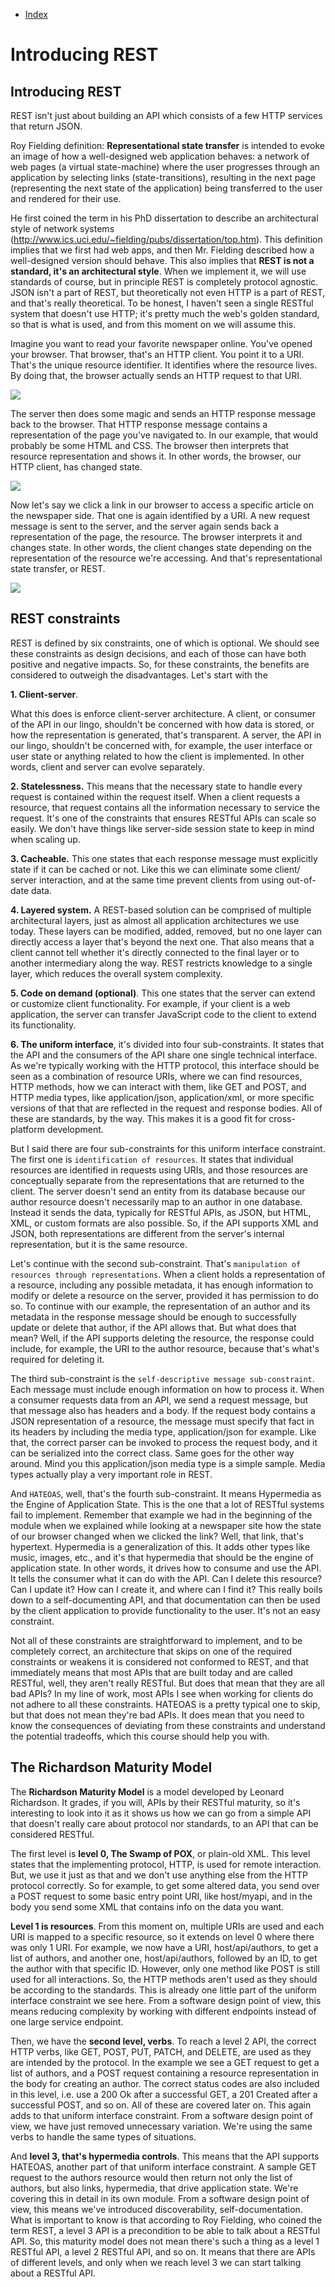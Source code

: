 - [Index](https://github.com/KiraDiShira/RESTful-API#restful-api)

# Introducing REST

## Introducing REST

REST isn't just about building an API which consists of a few HTTP services that return JSON.

Roy Fielding definition: **Representational state transfer** is intended to evoke an image of how a well-designed web application behaves: a network of web pages (a virtual state-machine) where the user progresses through an application by selecting links (state-transitions), resulting in the next page (representing the next state of the application) being transferred to the user and rendered for their use.

He first coined the term in his PhD dissertation to describe an architectural style of network systems (http://www.ics.uci.edu/~fielding/pubs/dissertation/top.htm). This definition implies that we first had web apps, and then Mr. Fielding described how a well-designed version should behave. This also implies that **REST is not a standard, it's an architectural style**. When we implement it, we will use standards of course, but in principle REST is completely protocol agnostic. JSON isn't a part of REST, but theoretically not even HTTP is a part of REST, and that's really theoretical. To be honest, I haven't seen a single RESTful system that doesn't use HTTP; it's pretty much the web's golden standard, so that is what is used, and from this moment on we will assume this. 

Imagine you want to read your favorite newspaper online. You've opened your browser. That browser, that's an HTTP client. You point it to a URI. That's the unique resource identifier. It identifies where the resource lives. By doing that, the browser actually sends an HTTP request to that URI.

<img src="https://github.com/KiraDiShira/RESTful-API/blob/master/IntroducingRest/Images/Rest1.PNG" />

The server then does some magic and sends an HTTP response message back to the browser. That HTTP response message contains a representation of the page you've navigated to. In our example, that would probably be some HTML and CSS. The browser then interprets that resource representation and shows it. In other words, the browser, our HTTP client, has changed state.

<img src="https://github.com/KiraDiShira/RESTful-API/blob/master/IntroducingRest/Images/Rest2.PNG" />

Now let's say we click a link in our browser to access a specific article on the newspaper side. That one is again identified by a URI. A new request message is sent to the server, and the server again sends back a representation of the page, the resource. The browser interprets it and changes state. In other words, the client changes state depending on the representation of the resource we're accessing. And that's representational state transfer, or REST.

<img src="https://github.com/KiraDiShira/RESTful-API/blob/master/IntroducingRest/Images/Rest3.PNG" />

## REST constraints

REST is defined by six constraints, one of which is optional. We should see these constraints as design decisions, and each of those can have both positive and negative impacts. So, for these constraints, the benefits are considered to outweigh the disadvantages. Let's start with the 

**1. Client-server**.

What this does is enforce client-server architecture. A client, or consumer of the API in our lingo, shouldn't be concerned with how data is stored, or how the representation is generated, that's transparent. A server, the API in our lingo, shouldn't be concerned with, for example, the user interface or user state or anything related to how the client is implemented. In other words, client and server can evolve separately.

**2. Statelessness.** This means that the necessary state to handle every request is contained within the request itself. When a client requests a resource, that request contains all the information necessary to service the request. It's one of the constraints that ensures RESTful APIs can scale so easily. We don't have things like server-side session state to keep in mind when scaling up.

**3. Cacheable.** This one states that each response message must explicitly state if it can be cached or not. Like this we can eliminate some client/ server interaction, and at the same time prevent clients from using out-of-date data.

**4. Layered system.** A REST-based solution can be comprised of multiple architectural layers, just as almost all application architectures we use today. These layers can be modified, added, removed, but no one layer can directly access a layer that's beyond the next one. That also means that a client cannot tell whether it's directly connected to the final layer or to another intermediary along the way. REST restricts knowledge to a single layer, which reduces the overall system complexity.

**5. Code on demand (optional)**. This one states that the server can extend or customize client functionality. For example, if your client is a web application, the server can transfer JavaScript code to the client to extend its functionality.

**6. The uniform interface**, it's divided into four sub-constraints. It states that the API and the consumers of the API share one single technical interface. As we're typically working with the HTTP protocol, this interface should be seen as a combination of resource URIs, where we can find resources, HTTP methods, how we can interact with them, like GET and POST, and HTTP media types, like application/json, application/xml, or more specific versions of that that are reflected in the request and response bodies. All of these are standards, by the way. This makes it is a good fit for cross-platform development.

But I said there are four sub-constraints for this uniform interface constraint. The first one is `identification of resources`. It states that individual resources are identified in requests using URIs, and those resources are conceptually separate from the representations that are returned to the client. The server doesn't send an entity from its database because our author resource doesn't necessarily map to an author in one database. Instead it sends the data, typically for RESTful APIs, as JSON, but HTML, XML, or custom formats are also possible. So, if the API supports XML and JSON, both representations are different from the server's internal representation, but it is the same resource.

Let's continue with the second sub-constraint. That's `manipulation of resources through representations`. When a client holds a representation of a resource, including any possible metadata, it has enough information to modify or delete a resource on the server, provided it has permission to do so. To continue with our example, the representation of an author and its metadata in the response message should be enough to successfully update or delete that author, if the API allows that. But what does that mean? Well, if the API supports deleting the resource, the response could include, for example, the URI to the author resource, because that's what's required for deleting it.

The third sub-constraint is the `self-descriptive message sub-constraint`. Each message must include enough information on how to process it. When a consumer requests data from an API, we send a request message, but that message also has headers and a body. If the request body contains a JSON representation of a resource, the message must specify that fact in its headers by including the media type, application/json for example. Like that, the correct parser can be invoked to process the request body, and it can be serialized into the correct class. Same goes for the other way around. Mind you this application/json media type is a simple sample. Media types actually play a very important role in REST.

And `HATEOAS`, well, that's the fourth sub-constraint. It means Hypermedia as the Engine of Application State. This is the one that a lot of RESTful systems fail to implement. Remember that example we had in the beginning of the module when we explained while looking at a newspaper site how the state of our browser changed when we clicked the link? Well, that link, that's hypertext. Hypermedia is a generalization of this. It adds other types like music, images, etc., and it's that hypermedia that should be the engine of application state. In other words, it drives how to consume and use the API. It tells the consumer what it can do with the API. Can I delete this resource? Can I update it? How can I create it, and where can I find it? This really boils down to a self-documenting API, and that documentation can then be used by the client application to provide functionality to the user. It's not an easy constraint.

Not all of these constraints are straightforward to implement, and to be completely correct, an architecture that skips on one of the required constraints or weakens it is considered not conformed to REST, and that immediately means that most APIs that are built today and are called RESTful, well, they aren't really RESTful. But does that mean that they are all bad APIs? In my line of work, most APIs I see when working for clients do not adhere to all these constraints. HATEOAS is a pretty typical one to skip, but that does not mean they're bad APIs. It does mean that you need to know the consequences of deviating from these constraints and understand the potential tradeoffs, which this course should help you with.

## The Richardson Maturity Model

The **Richardson Maturity Model** is a model developed by Leonard Richardson. It grades, if you will, APIs by their RESTful maturity, so it's interesting to look into it as it shows us how we can go from a simple API that doesn't really care about protocol nor standards, to an API that can be considered RESTful.

The first level is **level 0, The Swamp of POX**, or plain-old XML. This level states that the implementing protocol, HTTP, is used for remote interaction. But, we use it just as that and we don't use anything else from the HTTP protocol correctly. So for example, to get some altered data, you send over a POST request to some basic entry point URI, like host/myapi, and in the body you send some XML that contains info on the data you want.

**Level 1 is resources**. From this moment on, multiple URIs are used and each URI is mapped to a specific resource, so it extends on level 0 where there was only 1 URI. For example, we now have a URI, host/api/authors, to get a list of authors, and another one, host/api/authors, followed by an ID, to get the author with that specific ID. However, only one method like POST is still used for all interactions. So, the HTTP methods aren't used as they should be according to the standards. This is already one little part of the uniform interface constraint we see here. From a software design point of view, this means reducing complexity by working with different endpoints instead of one large service endpoint.

Then, we have the **second level, verbs**. To reach a level 2 API, the correct HTTP verbs, like GET, POST, PUT, PATCH, and DELETE, are used as they are intended by the protocol. In the example we see a GET request to get a list of authors, and a POST request containing a resource representation in the body for creating an author. The correct status codes are also included in this level, i.e. use a 200 Ok after a successful GET, a 201 Created after a successful POST, and so on. All of these are covered later on. This again adds to that uniform interface constraint. From a software design point of view, we have just removed unnecessary variation. We're using the same verbs to handle the same types of situations.

And **level 3, that's hypermedia controls**. This means that the API supports HATEOAS, another part of that uniform interface constraint. A sample GET request to the authors resource would then return not only the list of authors, but also links, hypermedia, that drive application state. We're covering this in detail in its own module. From a software design point of view, this means we've introduced discoverability, self-documentation. What is important to know is that according to Roy Fielding, who coined the term REST, a level 3 API is a precondition to be able to talk about a RESTful API. So, this maturity model does not mean there's such a thing as a level 1 RESTful API, a level 2 RESTful API, and so on. It means that there are APIs of different levels, and only when we reach level 3 we can start talking about a RESTful API.
